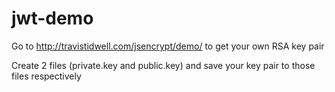 # jwt-demo

Go to http://travistidwell.com/jsencrypt/demo/ to get your own RSA key pair

Create 2 files (private.key and public.key) and save your key pair to those files respectively
